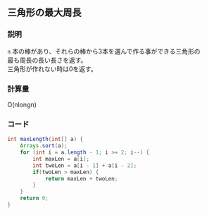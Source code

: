 ## 三角形の最大周長

### 説明
```n``` 本の棒があり、それらの棒から3本を選んで作る事ができる三角形の  
最も周長の長い長さを返す。  
三角形が作れない時は0を返す。

### 計算量
O(nlongn)

### コード
```java
int maxLength(int[] a) {
	Arrays.sort(a);
	for (int i = a.length - 1; i >= 2; i--) {
		int maxLen = a[i];
		int twoLen = a[i - 1] + a[i - 2];
		if(twoLen > maxLen) {
			return maxLen + twoLen;
		}
	}
	return 0;
}

```

